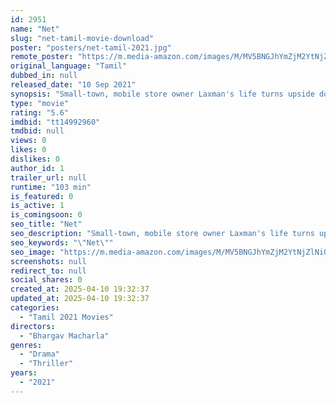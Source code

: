 ```yaml
---
id: 2951
name: "Net"
slug: "net-tamil-movie-download"
poster: "posters/net-tamil-2021.jpg"
remote_poster: "https://m.media-amazon.com/images/M/MV5BNGJhYmZjM2YtNjZlNi00MzNmLTliYWEtMzUyNjQ5N2M1NGM3XkEyXkFqcGc@._V1_SX300.jpg"
original_language: "Tamil"
dubbed_in: null
released_date: "10 Sep 2021"
synopsis: "Small-town, mobile store owner Laxman's life turns upside down when he encounters an online subscription-based spying website and starts following a young girl Priya. His innocent obsession leads him to take immoral decisions."
type: "movie"
rating: "5.6"
imdbid: "tt14992960"
tmdbid: null
views: 0
likes: 0
dislikes: 0
author_id: 1
trailer_url: null
runtime: "103 min"
is_featured: 0
is_active: 1
is_comingsoon: 0
seo_title: "Net"
seo_description: "Small-town, mobile store owner Laxman's life turns upside down when he encounters an online subscription-based spying website and starts following a young girl Priya. His innocent obsession leads him to take immoral decisions."
seo_keywords: "\"Net\""
seo_image: "https://m.media-amazon.com/images/M/MV5BNGJhYmZjM2YtNjZlNi00MzNmLTliYWEtMzUyNjQ5N2M1NGM3XkEyXkFqcGc@._V1_SX300.jpg"
screenshots: null
redirect_to: null
social_shares: 0
created_at: 2025-04-10 19:32:37
updated_at: 2025-04-10 19:32:37
categories:
  - "Tamil 2021 Movies"
directors:
  - "Bhargav Macharla"
genres:
  - "Drama"
  - "Thriller"
years:
  - "2021"
---
```

